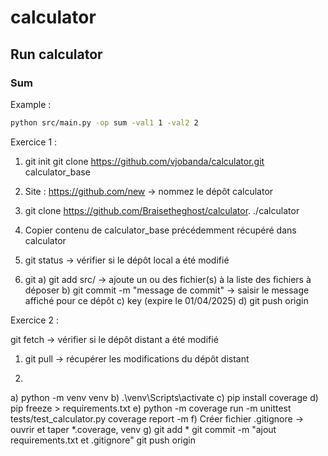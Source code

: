 # calculator

## Run calculator

### Sum

Example : 
```bash
python src/main.py -op sum -val1 1 -val2 2
```

Exercice 1 :

1) git init
   git clone https://github.com/vjobanda/calculator.git calculator_base

2) Site : https://github.com/new -> nommez le dépôt calculator

3) git clone https://github.com/Braisetheghost/calculator. ./calculator

4) Copier contenu de calculator_base précédemment récupéré dans calculator

5) git status -> vérifier si le dépôt local a été modifié

6) git 
a) git add src/ -> ajoute un ou des fichier(s) à la liste des fichiers à déposer
b) git commit -m "message de commit" -> saisir le message affiché pour ce dépôt
c) key (expire le 01/04/2025)
d) git push origin


Exercice 2 :

git fetch -> vérifier si le dépôt distant a été modifié
1) git pull -> récupérer les modifications du dépôt distant

2) 
a) python -m venv venv
b) .\venv\Scripts\activate
c) pip install coverage
d) pip freeze > requirements.txt
e) python -m coverage run -m unittest tests/test_calculator.py
   coverage report -m
f) Créer fichier .gitignore -> ouvrir et taper *.coverage, venv
g) git add *
   git commit -m "ajout requirements.txt et .gitignore"
   git push origin
